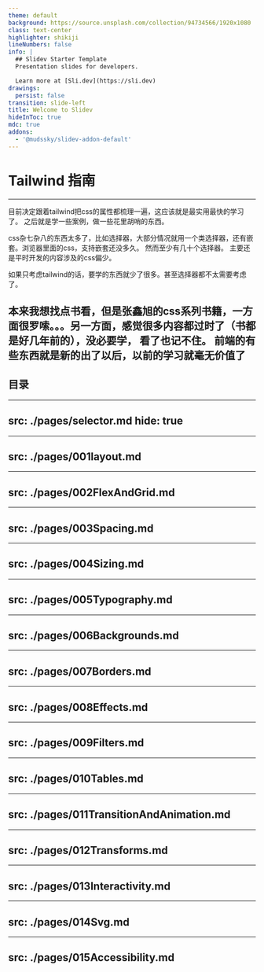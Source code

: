 ```yaml
---
theme: default
background: https://source.unsplash.com/collection/94734566/1920x1080
class: text-center
highlighter: shikiji
lineNumbers: false
info: |
  ## Slidev Starter Template
  Presentation slides for developers.

  Learn more at [Sli.dev](https://sli.dev)
drawings:
  persist: false
transition: slide-left
title: Welcome to Slidev
hideInToc: true
mdc: true
addons:
  - '@mudssky/slidev-addon-default'
---
```




# Tailwind 指南

---

目前决定跟着tailwind把css的属性都梳理一遍，这应该就是最实用最快的学习了。
之后就是学一些案例，做一些花里胡哨的东西。

css杂七杂八的东西太多了，比如选择器，大部分情况就用一个类选择器，还有嵌套。浏览器里面的css，支持嵌套还没多久。
然而至少有几十个选择器。
主要还是平时开发的内容涉及的css偏少。

如果只考虑tailwind的话，要学的东西就少了很多。甚至选择器都不太需要考虑了。

本来我想找点书看，但是张鑫旭的css系列书籍，一方面很罗嗦。。。另一方面，感觉很多内容都过时了（书都是好几年前的），没必要学，
看了也记不住。
前端的有些东西就是新的出了以后，以前的学习就毫无价值了
---

## 目录

<Toc columns="4" />

<style>
  .slidev-layout{
    overflow:auto;
  }
</style>

---
src: ./pages/selector.md
hide: true
---

---
src: ./pages/001layout.md
---

---
src: ./pages/002FlexAndGrid.md
---

---
src: ./pages/003Spacing.md
---

---
src: ./pages/004Sizing.md
---

---
src: ./pages/005Typography.md
---

---
src: ./pages/006Backgrounds.md
---

---
src: ./pages/007Borders.md
---

---
src: ./pages/008Effects.md
---

---
src: ./pages/009Filters.md
---

---
src: ./pages/010Tables.md
---

---
src: ./pages/011TransitionAndAnimation.md
---

---
src: ./pages/012Transforms.md
---

---
src: ./pages/013Interactivity.md
---

---
src: ./pages/014Svg.md
---

---
src: ./pages/015Accessibility.md
---
